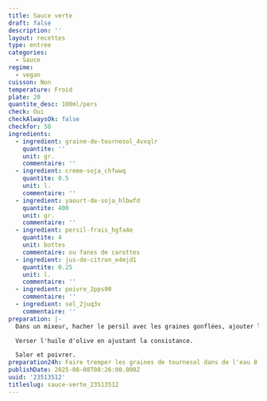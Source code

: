 ```yaml
---
title: Sauce verte
draft: false
description: ''
layout: recettes
type: entree
categories:
  - Sauce
regime:
  - vegan
cuisson: Non
temperature: Froid
plate: 20
quantite_desc: 100ml/pers
check: Oui
checkAlwaysOk: false
checkfor: 50
ingredients:
  - ingredient: graine-de-tournesol_4vxqlr
    quantite: ''
    unit: gr.
    commentaire: ''
  - ingredient: creme-soja_chfwwq
    quantite: 0.5
    unit: l.
    commentaire: ''
  - ingredient: yaourt-de-soja_hlbwfd
    quantite: 400
    unit: gr.
    commentaire: ''
  - ingredient: persil-frais_hgfa4e
    quantite: 4
    unit: bottes
    commentaire: ou fanes de carottes
  - ingredient: jus-de-citron_e4mjd1
    quantite: 0.25
    unit: l.
    commentaire: ''
  - ingredient: poivre_2pps90
    commentaire: ''
  - ingredient: sel_2juq3x
    commentaire: ''
preparation: |-
  Dans un mixeur, hacher le persil avec les graines gonflées, ajouter la crème, le yaourt, le citron.

  Verser l'huile d'olive en ajustant la consistance.

  Saler et poivrer.
preparation24h: Faire tremper les graines de tournesol dans de l'eau 8 à 12h avant.
publishDate: 2025-08-08T08:26:00.000Z
uuid: '23513512'
titleslug: sauce-verte_23513512
---
```

